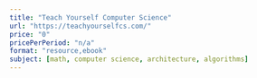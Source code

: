 ```yaml
---
title: "Teach Yourself Computer Science"
url: "https://teachyourselfcs.com/"
price: "0"
pricePerPeriod: "n/a"
format: "resource,ebook"
subject: [math, computer science, architecture, algorithms]
---
```

